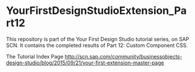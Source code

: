 # YourFirstDesignStudioExtension_Part12
This repository is part of the Your First Design Studio tutorial series, on SAP SCN. It contains the completed results of Part 12: Custom Component CSS.

The Tutorial Index Page http://scn.sap.com/community/businessobjects-design-studio/blog/2015/09/21/your-first-extension-master-page
